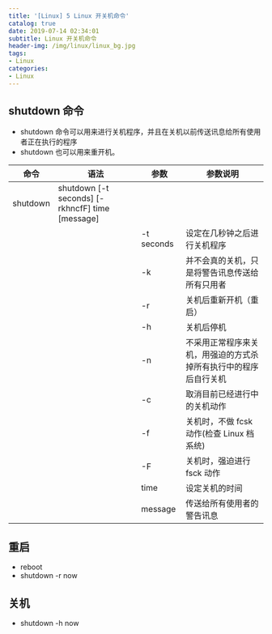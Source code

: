 ```yaml
---
title: '[Linux] 5 Linux 开关机命令'
catalog: true
date: 2019-07-14 02:34:01
subtitle: Linux 开关机命令
header-img: /img/linux/linux_bg.jpg
tags:
- Linux
categories:
- Linux
---
```


## shutdown 命令
- shutdown 命令可以用来进行关机程序，并且在关机以前传送讯息给所有使用者正在执行的程序
- shutdown 也可以用来重开机。

| 命令     | 语法                                            | 参数       | 参数说明                                                     |
| -------- | ----------------------------------------------- | ---------- | ------------------------------------------------------------ |
| shutdown | shutdown [-t seconds] [-rkhncfF] time [message] |            |                                                              |
|          |                                                 | -t seconds | 设定在几秒钟之后进行关机程序                                 |
|          |                                                 | -k         | 并不会真的关机，只是将警告讯息传送给所有只用者               |
|          |                                                 | -r         | 关机后重新开机（重启）                                       |
|          |                                                 | -h         | 关机后停机                                                   |
|          |                                                 | -n         | 不采用正常程序来关机，用强迫的方式杀掉所有执行中的程序后自行关机 |
|          |                                                 | -c         | 取消目前已经进行中的关机动作                                 |
|          |                                                 | -f         | 关机时，不做 fcsk 动作(检查 Linux 档系统)                    |
|          |                                                 | -F         | 关机时，强迫进行 fsck 动作                                   |
|          |                                                 | time       | 设定关机的时间                                               |
|          |                                                 | message    | 传送给所有使用者的警告讯息                                   |

## 重启
- reboot
- shutdown -r now

## 关机
- shutdown -h now